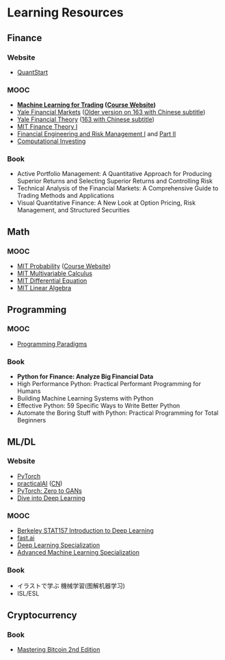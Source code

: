 Learning Resources
========================

## Finance
### Website
- [QuantStart](www.quantstart.com)
### MOOC
- **[Machine Learning for Trading](https://www.udacity.com/course/machine-learning-for-trading--ud501) ([Course Website](https://quantsoftware.gatech.edu/Machine_Learning_for_Trading_Course))**
- [Yale Financial Markets](https://www.coursera.org/learn/financial-markets-global)
([Older version on 163 with Chinese subtitle](http://open.163.com/special/financialmarkets/))
- [Yale Financial Theory](https://oyc.yale.edu/economics/econ-251)
([163 with Chinese subtitle](http://open.163.com/special/opencourse/financialtheory.html))
- [MIT Finance Theory I](https://ocw.mit.edu/courses/sloan-school-of-management/15-401-finance-theory-i-fall-2008/)
- [Financial Engineering and Risk Management I](https://www.coursera.org/learn/financial-engineering-1) and [Part II](https://www.coursera.org/learn/financial-engineering-2)
- [Computational Investing](https://www.coursera.org/learn/computational-investing)
### Book
- Active Portfolio Management: A Quantitative Approach for Producing Superior Returns and Selecting Superior Returns and Controlling Risk
- Technical Analysis of the Financial Markets: A Comprehensive Guide to Trading Methods and Applications
- Visual Quantitative Finance: A New Look at Option Pricing, Risk Management, and Structured Securities

## Math
### MOOC
- [MIT Probability](https://www.edx.org/course/introduction-probability-science-mitx-6-041x-2) ([Course Website](https://ocw.mit.edu/courses/electrical-engineering-and-computer-science/6-041-probabilistic-systems-analysis-and-applied-probability-fall-2010/))
- [MIT Multivariable Calculus](http://open.163.com/special/opencourse/multivariable.html)
- [MIT Differential Equation](http://open.163.com/special/opencourse/equations.html)
- [MIT Linear Algebra](http://open.163.com/special/opencourse/daishu.html)

## Programming
### MOOC
- [Programming Paradigms](http://open.163.com/special/opencourse/paradigms.html)
### Book
- **Python for Finance: Analyze Big Financial Data**
- High Performance Python: Practical Performant Programming for Humans
- Building Machine Learning Systems with Python
- Effective Python: 59 Specific Ways to Write Better Python
- Automate the Boring Stuff with Python: Practical Programming for Total Beginners

## ML/DL
### Website
- [PyTorch](https://pytorch.org/)
- [practicalAI](https://github.com/GokuMohandas/practicalAI) ([CN](https://github.com/MLEveryday/practicalAI-cn))
- [PyTorch: Zero to GANs](https://medium.com/jovian-io/pytorch-basics-tensors-and-gradients-eb2f6e8a6eee)
- [Dive into Deep Learning](http://d2l.ai)
### MOOC
- [Berkeley STAT157 Introduction to Deep Learning](https://courses.d2l.ai/berkeley-stat-157/index.html)
- [fast.ai](https://www.fast.ai/)
- [Deep Learning Specialization](https://www.coursera.org/specializations/deep-learning)
- [Advanced Machine Learning Specialization](https://www.coursera.org/specializations/aml)
### Book
- イラストで学ぶ 機械学習(图解机器学习)
- ISL/ESL

## Cryptocurrency
### Book
- [Mastering Bitcoin 2nd Edition](https://github.com/bitcoinbook/bitcoinbook)
